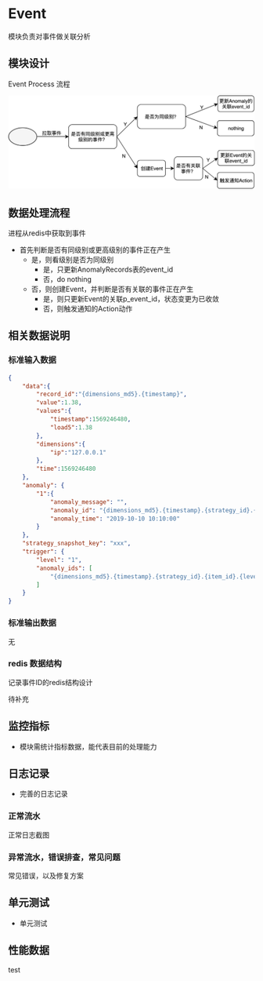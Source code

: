 # Event

模块负责对事件做关联分析


## 模块设计

Event Process 流程

![Event Process](../../../../docs/resource/img/event_process.png)

## 数据处理流程

进程从redis中获取到事件
- 首先判断是否有同级别或更高级别的事件正在产生
    - 是，则看级别是否为同级别
        - 是，只更新AnomalyRecords表的event_id
        - 否，do nothing
    - 否，则创建Event，并判断是否有关联的事件正在产生
        - 是，则只更新Event的关联p_event_id，状态变更为已收敛
        - 否，则触发通知的Action动作

## 相关数据说明

### 标准输入数据

```json
{
    "data":{
        "record_id":"{dimensions_md5}.{timestamp}",
        "value":1.38,
        "values":{
            "timestamp":1569246480,
            "load5":1.38
        },
        "dimensions":{
            "ip":"127.0.0.1"
        },
        "time":1569246480
    },
    "anomaly": {
        "1":{
            "anomaly_message": "",
            "anomaly_id": "{dimensions_md5}.{timestamp}.{strategy_id}.{item_id}.{level}",
            "anomaly_time": "2019-10-10 10:10:00"
        }
    },
    "strategy_snapshot_key": "xxx",
    "trigger": {
        "level": "1",
        "anomaly_ids": [
            "{dimensions_md5}.{timestamp}.{strategy_id}.{item_id}.{level}"
        ]
    }
}
```

### 标准输出数据

无

### redis 数据结构

记录事件ID的redis结构设计

待补充

## 监控指标

- 模块需统计指标数据，能代表目前的处理能力

## 日志记录

- 完善的日志记录

### 正常流水

正常日志截图

### 异常流水，错误排查，常见问题

常见错误，以及修复方案


## 单元测试


- 单元测试

## 性能数据

test